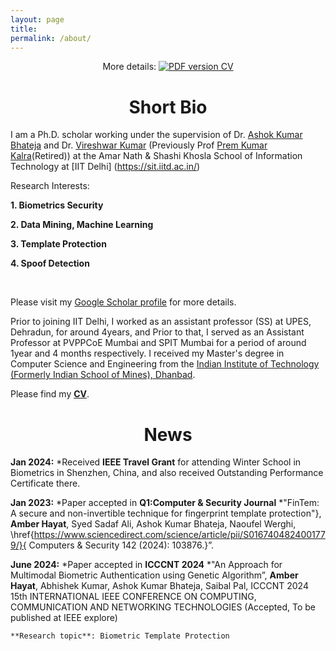 ```yaml
---
layout: page
title: 
permalink: /about/
---
```


<p align="center">
    More details: 
    <a href="https://github.com/anjaliakg17/anjaliakg17.github.io/blob/master/AnjaliGuptaResume.pdf">
        <img alt="PDF version CV" src="https://img.shields.io/badge/Curriculum Vitae-PDF-blue.svg">
    </a>
</p>


# <center>Short Bio</center>

I am a Ph.D. scholar working under the supervision of Dr. [Ashok Kumar Bhateja](https://csia.iitd.ac.in/index.php/people/faculty) and Dr. [Vireshwar Kumar](https://www.cse.iitd.ernet.in/~viresh/) (Previously Prof [Prem Kumar Kalra](https://www.cse.iitd.ac.in/~pkalra/)(Retired)) at the Amar Nath & Shashi Khosla School of Information Technology  at [IIT Delhi] (https://sit.iitd.ac.in/)

Research Interests:

   **1. Biometrics Security**

   **2. Data Mining, Machine Learning**

   **3. Template Protection**
   
   **4. Spoof Detection**
 
 <br>
 
Please visit my [Google Scholar profile](https://scholar.google.com/citations?hl=en&user=yRhmVjoAAAAJ) for more details. 


Prior to joining IIT Delhi, I worked as an assistant professor (SS) at UPES, Dehradun, for around 4years, and Prior to that, I served as an Assistant Professor at PVPPCoE Mumbai and SPIT Mumbai for a period of around 1year and 4 months respectively. I received my Master's degree in Computer Science and Engineering from the [Indian Institute of Technology (Formerly Indian School of Mines), Dhanbad](https://www.iitism.ac.in/).

Please find my [**CV**](https://github.com/DHAmber/amber.github.io/blob/master/Amber_Hayat_Resume%20(2).pdf).

# <center>News</center>
**Jan 2024:**
*Received **IEEE Travel Grant**  for attending Winter School in Biometrics in Shenzhen, China, and also  received Outstanding Performance Certificate there.

**Jan 2023:**
*Paper accepted in **Q1:Computer & Security Journal**
*"FinTem: A secure and non-invertible technique for fingerprint template protection"}, **Amber Hayat**, Syed Sadaf Ali, Ashok Kumar Bhateja, Naoufel Werghi, \href{https://www.sciencedirect.com/science/article/pii/S0167404824001779/}{ Computers \& Security 142 (2024): 103876.}”.

**June 2024:**
*Paper accepted in **ICCCNT 2024**
*"An Approach for Multimodal Biometric Authentication using Genetic Algorithm”, **Amber Hayat**, Abhishek Kumar, Ashok Kumar Bhateja, Saibal Pal, ICCCNT 2024 15th INTERNATIONAL IEEE CONFERENCE ON COMPUTING, COMMUNICATION AND NETWORKING TECHNOLOGIES  (Accepted, To be published at IEEE explore)

    **Research topic**: Biometric Template Protection
